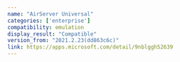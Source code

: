 ```yaml
---
name: "AirServer Universal"
categories: ['enterprise']
compatibility: emulation
display_result: "Compatible"
version_from: "2021.2.23(dd863c6c)"
link: https://apps.microsoft.com/detail/9nblggh52639
---
```


